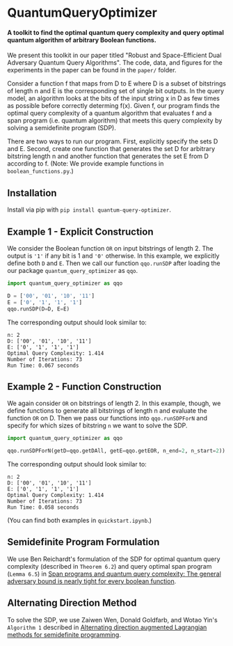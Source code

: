 # QuantumQueryOptimizer
#### A toolkit to find the optimal quantum query complexity and query optimal quantum algorithm of arbitrary Boolean functions.

We present this toolkit in our paper titled
"Robust and Space-Efficient Dual Adversary Quantum Query Algorithms".
The code, data, and figures for the experiments in the paper can 
be found in the `paper/` folder.

Consider a function f that maps from D to E where D is a subset of bitstrings
of length n and E is the corresponding set of single bit outputs.
In the query model, an algorithm looks at the bits of the input string x in D
as few times as possible before correctly determing f(x).
Given f, our program finds the optimal query complexity of a quantum algorithm
that evaluates f and a span program (i.e. quantum algorithm) that meets
this query complexity by solving a semidefinite program (SDP).

There are two ways to run our program.
First, explicitly specify the sets D and E.
Second, create one function that generates the set D for arbitrary bitstring length n
and another function that generates the set E from D according to f.
(Note: We provide example functions in `boolean_functions.py`.)

## Installation
Install via pip with `pip install quantum-query-optimizer`.

## Example 1 - Explicit Construction
We consider the Boolean function `OR` on input bitstrings of length 2.
The output is `'1'` if any bit is 1 and `'0'` otherwise.
In this example, we explicitly define both `D` and `E`.
Then we call our function `qqo.runSDP` after loading the 
our package `quantum_query_optimizer` as `qqo`.

```python
import quantum_query_optimizer as qqo

D = ['00', '01', '10', '11']
E = ['0', '1', '1', '1']
qqo.runSDP(D=D, E=E)
```
The corresponding output should look similar to:
```
n: 2
D: ['00', '01', '10', '11']
E: ['0', '1', '1', '1']
Optimal Query Complexity: 1.414
Number of Iterations: 73
Run Time: 0.067 seconds
```

## Example 2 - Function Construction
We again consider `OR` on bitstrings of length 2.
In this example, though, we define functions to generate
all bitstrings of length n and evaluate the function `OR` on D.
Then we pass our functions into `qqo.runSDPForN` and specify
for which sizes of bitstring `n` we want to solve the SDP. 
```python
import quantum_query_optimizer as qqo

qqo.runSDPForN(getD=qqo.getDAll, getE=qqo.getEOR, n_end=2, n_start=2))
```
The corresponding output should look similar to:
```
n: 2
D: ['00', '01', '10', '11']
E: ['0', '1', '1', '1']
Optimal Query Complexity: 1.414
Number of Iterations: 73
Run Time: 0.058 seconds
```

(You can find both examples in `quickstart.ipynb`.)

## Semidefinite Program Formulation
We use Ben Reichardt's formulation of the SDP for
optimal quantum query complexity (described in `Theorem 6.2`) 
and query optimal span program (`Lemma 6.5`) in
[Span programs and quantum query complexity:
The general adversary bound is nearly tight for every boolean function](https://arxiv.org/pdf/0904.2759.pdf).

## Alternating Direction Method
To solve the SDP,
we use Zaiwen Wen, Donald Goldfarb, and Wotao Yin's
`Algorithm 1` described in
[Alternating direction augmented Lagrangian methods for semidefinite programming](http://mpc.zib.de/index.php/MPC/article/viewFile/40/20).
